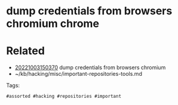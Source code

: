 # dump credentials from browsers chromium chrome

# Related

- [20221003150370](/zet/20221003150370/README.md) dump credentials from browsers chromium
- ~/kb/hacking/misc/important-repositories-tools.md

Tags:

    #assorted #hacking #repositories #important
